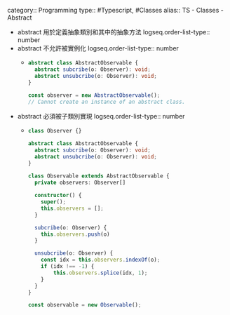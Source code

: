 category:: Programming
type:: #Typescript, #Classes
alias:: TS - Classes - Abstract

- abstract 用於定義抽象類別和其中的抽象方法
  logseq.order-list-type:: number
- abstract 不允許被實例化
  logseq.order-list-type:: number
	- ```ts
	  abstract class AbstractObservable {
	    abstract subcribe(o: Observer): void;
	    abstract unsubcribe(o: Observer): void;
	  }
	    
	  const observer = new AbstractObservable();
	  // Cannot create an instance of an abstract class.
	  ```
- abstract 必須被子類別實現
  logseq.order-list-type:: number
	- ```ts
	  class Observer {}
	  
	  abstract class AbstractObservable {
	    abstract subcribe(o: Observer): void;
	    abstract unsubcribe(o: Observer): void;
	  }
	    
	  class Observable extends AbstractObservable {
	    private observers: Observer[]
	  
	    constructor() {
	      super();
	      this.observers = [];
	    }
	  
	    subcribe(o: Observer) {
	      this.observers.push(o)
	    }
	  
	    unsubcribe(o: Observer) {
	      const idx = this.observers.indexOf(o);
	      if (idx !== -1) {
	          this.observers.splice(idx, 1);
	      }
	    }
	  }
	  
	  const observable = new Observable();
	  ```